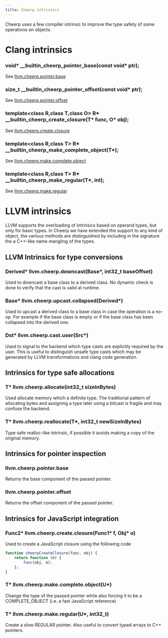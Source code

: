```yaml
---
title: Cheerp intrinsics
---
```


Cheerp uses a few compiler intrinsic to improve the type safety of some operations on objects.

# Clang intrinsics

### void* \_\_builtin_cheerp_pointer_base(const void* ptr);

See [llvm.cheerp.pointer.base](#pointerbase)

### size_t \_\_builtin_cheerp_pointer_offset(const void\* ptr);

See [llvm.cheerp.pointer.offset](#pointeroffset)

### template&lt;class R,class T,class O&gt; R* \_\_builtin_cheerp_create_closure(T* func, O\* obj);

See [llvm.cheerp.create.closure](#createclosure)

### template&lt;class R,class T&gt; R* \_\_builtin_cheerp_make_complete_object(T*);

See [llvm.cheerp.make.complete.object](#makecomplete)

### template&lt;class R,class T&gt; R* \_\_builtin_cheerp_make_regular(T*, int);

See [llvm.cheerp.make.regular](#makeregular)

# LLVM intrinsics

LLVM supports the overloading of intrinsics based on operand types, but only for basic types. In Cheerp we have extended the support to any kind of object, the various methods are distinguished by including in the signature the a C++-like name mangling of the types.

## LLVM Intrinsics for type conversions

### Derived* llvm.cheerp.downcast(Base*, int32_t baseOffset)

Used to downcast a base class to a derived class. No dynamic check is done to verify that the cast is valid at runtime.

### Base* llvm.cheerp.upcast.collapsed(Derived*)

Used to upcast a derived class to a base class in case the operation is a no-op. For example if the base class is empty or if the base class has been collapsed into the derived one.

### Dst* llvm.cheerp.cast.user(Src*)

Used to signal to the backend which type casts are explicitly required by the user. This is useful to distinguish unsafe type casts which may be generated by LLVM transformations and clang code generation.

## Intrinsics for type safe allocations

### T\* llvm.cheerp.allocate(int32_t sizeInBytes)

Used allocate memory which a definite type. The traditional pattern of allocating bytes and assigning a type later using a bitcast is fragile and may confuse the backend.

### T* llvm.cheerp.reallocate(T*, int32_t newSizeInBytes)

Type safe realloc-like intrinsic, if possible it avoids making a copy of the original memory.

## Intrinsics for pointer inspection

### llvm.cheerp.pointer.base <a name="pointerbase"></a>

Returns the base component of the passed pointer.

### llvm.cheerp.pointer.offset <a name="pointeroffset"></a>

Returns the offset component of the passed pointer.

## Intrinsics for JavaScript integration

### Func2* llvm.cheerp.create.closure(Func1* f, Obj\* o) <a name="createclosure"></a>

Used to create a JavaScript closure using the following code

```js
function cheerpCreateClosure(func, obj) {
	return function (e) {
		func(obj, e);
	};
}
```

### T* llvm.cheerp.make.complete.object(U*) <a name="makecomplete"></a>

Change the type of the passed pointer while also forcing it to be a COMPLETE_OBJECT (i.e. a fast JavaScript reference)

### T* llvm.cheerp.make.regular(U*, int32_t) <a name="makeregular"></a>

Create a slow REGULAR pointer. Also useful to convert typed arrays to C++ pointers.
